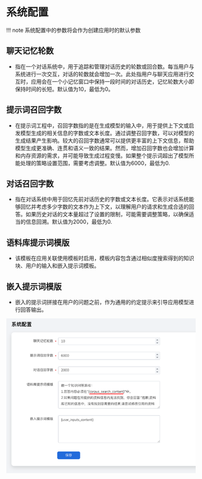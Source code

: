 # 系统配置

!!! note 
    系统配置中的参数将会作为创建应用时的默认参数


## 聊天记忆轮数

- 指在一个对话系统中，用于追踪和管理对话历史的轮数或回合数。每当用户与系统进行一次交互，对话的轮数就会增加一次。此处指用户与聊天应用进行交互时，应用会在一个小记忆窗口中保持一段时间的对话历史，记忆轮数大小即保持时间的长短。默认值为10，最低为0。

## 提示词召回字数

- 在提示词工程中，召回字数指的是在生成模型的输入中，用于提供上下文或启发模型生成的相关信息的字数或文本长度。通过调整召回字数，可以对模型的生成结果产生影响。较大的召回字数通常可以提供更丰富的上下文信息，帮助模型生成更准确、连贯和语义一致的结果。然而，增加召回字数也会增加计算和内存资源的需求，并可能导致生成过程变慢。如果整个提示词超出了模型所能处理的策略设置范围，需要考虑调整。默认值为6000，最低为0.
   
## 对话召回字数

- 指在对话系统中用于回忆先前对话历史的字数或文本长度。它表示对话系统能够回忆并考虑多少字数的文本作为上下文，以理解用户的请求和生成合适的回答。如果历史对话的文本量超过了设置的限制，可能需要调整策略，以确保适当的信息回溯。默认值为2000，最低为0.
   
## 语料库提示词模版
   
- 该模板在应用关联使用模板时启用，模板内容包含通过相似度搜索得到的知识块、用户的输入和嵌入提示词模板。
   
## 嵌入提示词模版

- 嵌入的提示词拼接在用户的问题之前，作为通用的约定提示来引导应用模型进行回答输出。

 ![System-config](System-config.png)